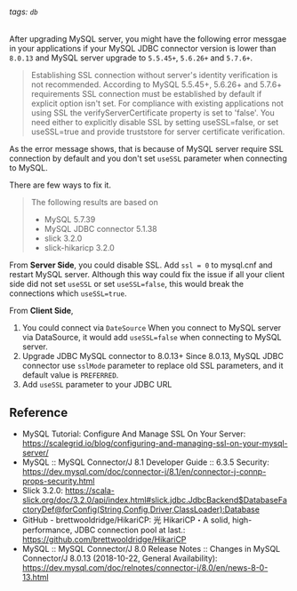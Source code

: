 ###### tags: `db`

After upgrading MySQL server, you might have the following error messgae in your applications if your MySQL JDBC connector version is lower than `8.0.13` and MySQL server upgrade to `5.5.45+`, `5.6.26+` and `5.7.6+`. 

> Establishing SSL connection without server's identity verification is not recommended. According to MySQL 5.5.45+, 5.6.26+ and 5.7.6+ requirements SSL connection must be established by default if explicit option isn't set. For compliance with existing applications not using SSL the verifyServerCertificate property is set to 'false'. You need either to explicitly disable SSL by setting useSSL=false, or set useSSL=true and provide truststore for server certificate verification.

As the error message shows, that is because of MySQL server require SSL connection by default and you don't set `useSSL` parameter when connecting to MySQL.

There are few ways to fix it. 
>The following results are based on
>- MySQL 5.7.39
>- MySQL JDBC connector 5.1.38
>- slick 3.2.0
>- slick-hikaricp 3.2.0

From **Server Side**, you could disable SSL.
Add `ssl = 0` to mysql.cnf and restart MySQL server. Although this way could fix the issue if all your client side did not set `useSSL` or set `useSSL=false`, this would break the connections which `useSSL=true`.

From **Client Side**,
1. You could connect via `DateSource`
When you connect to MySQL server via DataSource, it would add `useSSL=false` when connecting to MySQL server.
2. Upgrade JDBC MySQL connector to 8.0.13+
Since 8.0.13, MySQL JDBC connector use `sslMode` parameter to replace old SSL parameters, and it default value is `PREFERRED`.
3. Add `useSSL` parameter to your JDBC URL


## Reference
- MySQL Tutorial: Configure And Manage SSL On Your Server: https://scalegrid.io/blog/configuring-and-managing-ssl-on-your-mysql-server/
- MySQL :: MySQL Connector/J 8.1 Developer Guide :: 6.3.5 Security: https://dev.mysql.com/doc/connector-j/8.1/en/connector-j-connp-props-security.html
- Slick 3.2.0: https://scala-slick.org/doc/3.2.0/api/index.html#slick.jdbc.JdbcBackend$DatabaseFactoryDef@forConfig(String,Config,Driver,ClassLoader):Database
- GitHub - brettwooldridge/HikariCP: 光 HikariCP・A solid, high-performance, JDBC connection pool at last.: https://github.com/brettwooldridge/HikariCP
- MySQL :: MySQL Connector/J 8.0 Release Notes :: Changes in MySQL Connector/J 8.0.13 (2018-10-22, General Availability): https://dev.mysql.com/doc/relnotes/connector-j/8.0/en/news-8-0-13.html